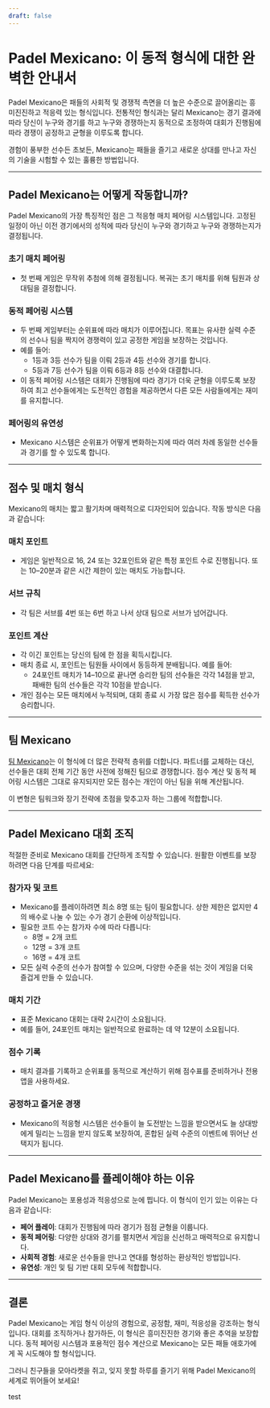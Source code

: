 ```yaml
---
draft: false
---
```


# Padel Mexicano: 이 동적 형식에 대한 완벽한 안내서

Padel Mexicano은 패들의 사회적 및 경쟁적 측면을 더 높은 수준으로 끌어올리는 흥미진진하고 적응력 있는 형식입니다. 전통적인 형식과는 달리 Mexicano는 경기 결과에 따라 당신이 누구와 경기를 하고 누구와 경쟁하는지 동적으로 조정하여 대회가 진행됨에 따라 경쟁이 공정하고 균형을 이루도록 합니다.

경험이 풍부한 선수든 초보든, Mexicano는 패들을 즐기고 새로운 상대를 만나고 자신의 기술을 시험할 수 있는 훌륭한 방법입니다.

---

## **Padel Mexicano는 어떻게 작동합니까?**

Padel Mexicano의 가장 특징적인 점은 그 적응형 매치 페어링 시스템입니다. 고정된 일정이 아닌 이전 경기에서의 성적에 따라 당신이 누구와 경기하고 누구와 경쟁하는지가 결정됩니다.

### **초기 매치 페어링**
- 첫 번째 게임은 무작위 추첨에 의해 결정됩니다. 복궈는 초기 매치를 위해 팀원과 상대팀을 결정합니다.

### **동적 페어링 시스템**
- 두 번째 게임부터는 순위표에 따라 매치가 이루어집니다. 목표는 유사한 실력 수준의 선수나 팀을 짝지어 경쟁력이 있고 공정한 게임을 보장하는 것입니다.
- 예를 들어:
  - 1등과 3등 선수가 팀을 이뤄 2등과 4등 선수와 경기를 합니다.
  - 5등과 7등 선수가 팀을 이뤄 6등과 8등 선수와 대결합니다.
- 이 동적 페어링 시스템은 대회가 진행됨에 따라 경기가 더욱 균형을 이루도록 보장하여 최고 선수들에게는 도전적인 경험을 제공하면서 다른 모든 사람들에게는 재미를 유지합니다.

### **페어링의 유연성**
- Mexicano 시스템은 순위표가 어떻게 변화하는지에 따라 여러 차례 동일한 선수들과 경기를 할 수 있도록 합니다.

---

## **점수 및 매치 형식**

Mexicano의 매치는 짧고 활기차며 매력적으로 디자인되어 있습니다. 작동 방식은 다음과 같습니다:

### **매치 포인트**
- 게임은 일반적으로 16, 24 또는 32포인트와 같은 특정 포인트 수로 진행됩니다. 또는 10–20분과 같은 시간 제한이 있는 매치도 가능합니다.

### **서브 규칙**
- 각 팀은 서브를 4번 또는 6번 하고 나서 상대 팀으로 서브가 넘어갑니다.

### **포인트 계산**
- 각 이긴 포인트는 당신의 팀에 한 점을 획득시킵니다.
- 매치 종료 시, 포인트는 팀원들 사이에서 동등하게 분배됩니다. 예를 들어:
  - 24포인트 매치가 14–10으로 끝나면 승리한 팀의 선수들은 각각 14점을 받고, 패배한 팀의 선수들은 각각 10점을 받습니다.
- 개인 점수는 모든 매치에서 누적되며, 대회 종료 시 가장 많은 점수를 획득한 선수가 승리합니다.

---

## **팀 Mexicano**

[팀 Mexicano](/ko/team-mexicano)는 이 형식에 더 많은 전략적 층위를 더합니다. 파트너를 교체하는 대신, 선수들은 대회 전체 기간 동안 사전에 정해진 팀으로 경쟁합니다. 점수 계산 및 동적 페어링 시스템은 그대로 유지되지만 모든 점수는 개인이 아닌 팀을 위해 계산됩니다.

이 변형은 팀워크와 장기 전략에 초점을 맞추고자 하는 그룹에 적합합니다.

---

## **Padel Mexicano 대회 조직**

적절한 준비로 Mexicano 대회를 간단하게 조직할 수 있습니다. 원활한 이벤트를 보장하려면 다음 단계를 따르세요:

### **참가자 및 코트**
- Mexicano를 플레이하려면 최소 8명 또는 팀이 필요합니다. 상한 제한은 없지만 4의 배수로 나눌 수 있는 수가 경기 순환에 이상적입니다.
- 필요한 코트 수는 참가자 수에 따라 다릅니다:
  - 8명 = 2개 코트
  - 12명 = 3개 코트
  - 16명 = 4개 코트
- 모든 실력 수준의 선수가 참여할 수 있으며, 다양한 수준을 섞는 것이 게임을 더욱 즐겁게 만들 수 있습니다.

### **매치 기간**
- 표준 Mexicano 대회는 대략 2시간이 소요됩니다.
- 예를 들어, 24포인트 매치는 일반적으로 완료하는 데 약 12분이 소요됩니다.

### **점수 기록**
- 매치 결과를 기록하고 순위표를 동적으로 계산하기 위해 점수표를 준비하거나 전용 앱을 사용하세요.

### **공정하고 즐거운 경쟁**
- Mexicano의 적응형 시스템은 선수들이 늘 도전받는 느낌을 받으면서도 늘 상대방에게 밀리는 느낌을 받지 않도록 보장하여, 혼합된 실력 수준의 이벤트에 뛰어난 선택지가 됩니다.

---

## **Padel Mexicano를 플레이해야 하는 이유**

Padel Mexicano는 포용성과 적응성으로 눈에 띕니다. 이 형식이 인기 있는 이유는 다음과 같습니다:
- **페어 플레이**: 대회가 진행됨에 따라 경기가 점점 균형을 이룹니다.
- **동적 페어링**: 다양한 상대와 경기를 펼치면서 게임을 신선하고 매력적으로 유지합니다.
- **사회적 경험**: 새로운 선수들을 만나고 연대를 형성하는 환상적인 방법입니다.
- **유연성**: 개인 및 팀 기반 대회 모두에 적합합니다.

---

## **결론**

Padel Mexicano는 게임 형식 이상의 경험으로, 공정함, 재미, 적응성을 강조하는 형식입니다. 대회를 조직하거나 참가하든, 이 형식은 흥미진진한 경기와 좋은 추억을 보장합니다. 동적 페어링 시스템과 포용적인 점수 계산으로 Mexicano는 모든 패들 애호가에게 꼭 시도해야 할 형식입니다.

그러니 친구들을 모아라켓을 쥐고, 잊지 못할 하루를 즐기기 위해 Padel Mexicano의 세계로 뛰어들어 보세요!

test